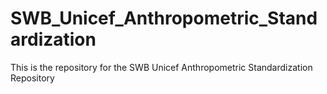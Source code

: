 # SWB_Unicef_Anthropometric_Standardization
This is the repository for the SWB Unicef Anthropometric Standardization Repository
